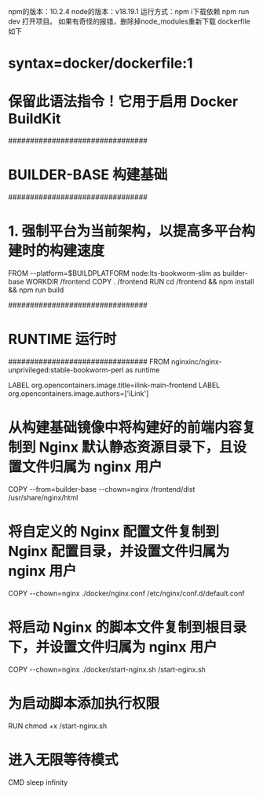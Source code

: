 npm的版本：10.2.4
node的版本：v18.19.1
运行方式：npm i下载依赖
npm run dev 打开项目。
如果有奇怪的报错，删除掉node_modules重新下载
dockerfile如下
# syntax=docker/dockerfile:1
# 保留此语法指令！它用于启用 Docker BuildKit

################################
# BUILDER-BASE 构建基础
################################

# 1. 强制平台为当前架构，以提高多平台构建时的构建速度
FROM --platform=$BUILDPLATFORM node:lts-bookworm-slim as builder-base
WORKDIR /frontend
COPY . /frontend
RUN cd /frontend && npm install && npm run build

################################
# RUNTIME 运行时
################################
FROM nginxinc/nginx-unprivileged:stable-bookworm-perl as runtime

LABEL org.opencontainers.image.title=ilink-main-frontend
LABEL org.opencontainers.image.authors=['iLink']

# 从构建基础镜像中将构建好的前端内容复制到 Nginx 默认静态资源目录下，且设置文件归属为 nginx 用户
COPY --from=builder-base --chown=nginx /frontend/dist /usr/share/nginx/html
# 将自定义的 Nginx 配置文件复制到 Nginx 配置目录，并设置文件归属为 nginx 用户
COPY --chown=nginx ./docker/nginx.conf /etc/nginx/conf.d/default.conf
# 将启动 Nginx 的脚本文件复制到根目录下，并设置文件归属为 nginx 用户
COPY --chown=nginx ./docker/start-nginx.sh /start-nginx.sh
# 为启动脚本添加执行权限
RUN chmod +x /start-nginx.sh

# 进入无限等待模式
CMD sleep infinity
